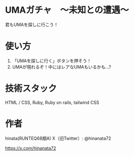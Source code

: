 # UMAガチャ　～未知との遭遇～

君もUMAを探しに行こう！


# 使い方

1. 「UMAを探しに行く」ボタンを押そう！
2. UMAが現れるぞ！中にはレアなUMAもいるかも...?


# 技術スタック

HTML / CSS,
Ruby,
Ruby on rails,
tailwind CSS

# 作者
hinata(RUNTEQ68期A)
X（旧Twitter）: @hinanata72

https://x.com/hinanata72